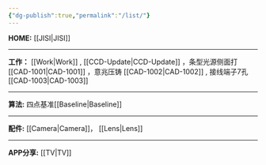 ```yaml
---
{"dg-publish":true,"permalink":"/list/"}
---
```



**HOME:** [[JISI\|JISI]]

---
**工作：** [[Work\|Work]] , [[CCD-Update\|CCD-Update]] ，条型光源侧面打 [[CAD-1001\|CAD-1001]] ，意兆压铸 [[CAD-1002\|CAD-1002]] , 接线端子7孔 [[CAD-1003\|CAD-1003]]

---
**算法:** 四点基准[[Baseline\|Baseline]]

---
**配件:** [[Camera\|Camera]]，    [[Lens\|Lens]]

---
**APP分享:** [[TV\|TV]]  